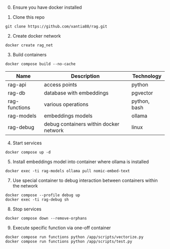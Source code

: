 0. Ensure you have docker installed

1. Clone this repo

```
git clone https://github.com/xantia88/rag.git
```

2. Create docker network

```
docker create rag_net
```

3. Build containers

```
docker compose build --no-cache
```

|Name|Description|Technology|
|-|-|-|
|rag-api|access points|python|
|rag-db|database with embeddings|pgvector|
|rag-functions|various operations|python, bash|
|rag-models|embeddings models|ollama|
|rag-debug|debug containers within docker network|linux|

4. Start services

```
docker compose up -d
```

5. Install embeddings model into container where ollama is installed

```
docker exec -ti rag-models ollama pull nomic-embed-text
```

7. Use special container to debug interaction between containers within the network

```
docker compose --profile debug up
docker exec -ti rag-debug sh
```

8. Stop services

```
docker compose down --remove-orphans
```

9. Execute specific function via one-off container

```
docker compose run functions python /app/scripts/vectorize.py
docker compose run functions python /app/scripts/test.py
```



